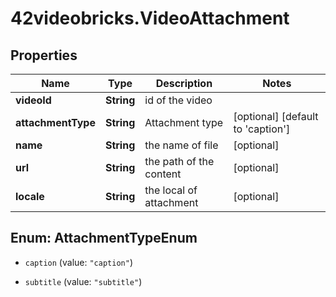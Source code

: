 # 42videobricks.VideoAttachment

## Properties

Name | Type | Description | Notes
------------ | ------------- | ------------- | -------------
**videoId** | **String** | id of the video | 
**attachmentType** | **String** | Attachment type | [optional] [default to &#39;caption&#39;]
**name** | **String** | the name of file | [optional] 
**url** | **String** | the path of the content | [optional] 
**locale** | **String** | the local of attachment | [optional] 



## Enum: AttachmentTypeEnum


* `caption` (value: `"caption"`)

* `subtitle` (value: `"subtitle"`)




